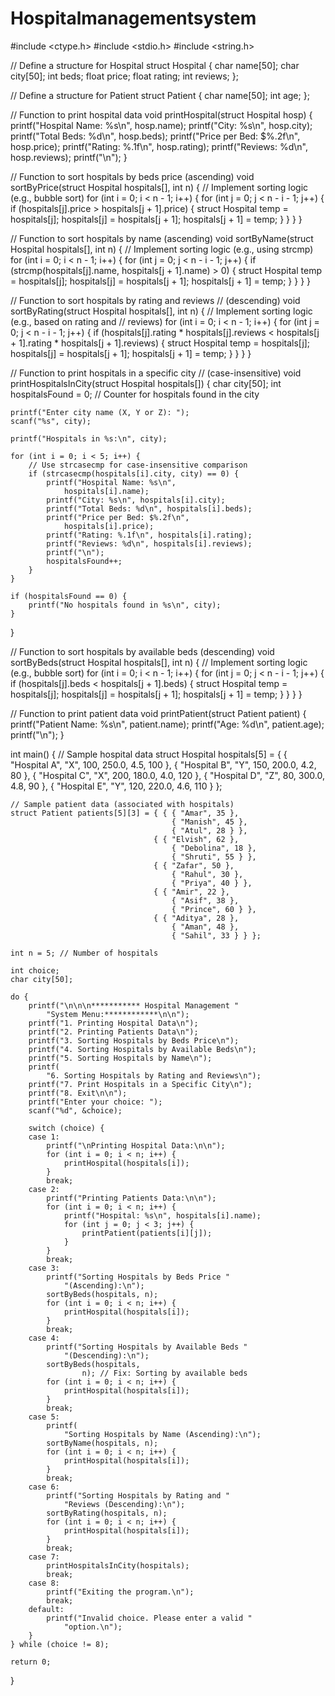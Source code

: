 # Hospitalmanagementsystem 
#include <ctype.h> 
#include <stdio.h> 
#include <string.h> 

// Define a structure for Hospital 
struct Hospital { 
	char name[50]; 
	char city[50]; 
	int beds; 
	float price; 
	float rating; 
	int reviews; 
}; 

// Define a structure for Patient 
struct Patient { 
	char name[50]; 
	int age; 
}; 

// Function to print hospital data 
void printHospital(struct Hospital hosp) 
{ 
	printf("Hospital Name: %s\n", hosp.name); 
	printf("City: %s\n", hosp.city); 
	printf("Total Beds: %d\n", hosp.beds); 
	printf("Price per Bed: $%.2f\n", hosp.price); 
	printf("Rating: %.1f\n", hosp.rating); 
	printf("Reviews: %d\n", hosp.reviews); 
	printf("\n"); 
} 

// Function to sort hospitals by beds price (ascending) 
void sortByPrice(struct Hospital hospitals[], int n) 
{ 
	// Implement sorting logic (e.g., bubble sort) 
	for (int i = 0; i < n - 1; i++) { 
		for (int j = 0; j < n - i - 1; j++) { 
			if (hospitals[j].price 
				> hospitals[j + 1].price) { 
				struct Hospital temp = hospitals[j]; 
				hospitals[j] = hospitals[j + 1]; 
				hospitals[j + 1] = temp; 
			} 
		} 
	} 
} 

// Function to sort hospitals by name (ascending) 
void sortByName(struct Hospital hospitals[], int n) 
{ 
	// Implement sorting logic (e.g., using strcmp) 
	for (int i = 0; i < n - 1; i++) { 
		for (int j = 0; j < n - i - 1; j++) { 
			if (strcmp(hospitals[j].name, 
					hospitals[j + 1].name) 
				> 0) { 
				struct Hospital temp = hospitals[j]; 
				hospitals[j] = hospitals[j + 1]; 
				hospitals[j + 1] = temp; 
			} 
		} 
	} 
} 

// Function to sort hospitals by rating and reviews 
// (descending) 
void sortByRating(struct Hospital hospitals[], int n) 
{ 
	// Implement sorting logic (e.g., based on rating and 
	// reviews) 
	for (int i = 0; i < n - 1; i++) { 
		for (int j = 0; j < n - i - 1; j++) { 
			if (hospitals[j].rating * hospitals[j].reviews 
				< hospitals[j + 1].rating 
					* hospitals[j + 1].reviews) { 
				struct Hospital temp = hospitals[j]; 
				hospitals[j] = hospitals[j + 1]; 
				hospitals[j + 1] = temp; 
			} 
		} 
	} 
} 

// Function to print hospitals in a specific city 
// (case-insensitive) 
void printHospitalsInCity(struct Hospital hospitals[]) 
{ 
	char city[50]; 
	int hospitalsFound 
		= 0; // Counter for hospitals found in the city 

	printf("Enter city name (X, Y or Z): "); 
	scanf("%s", city); 

	printf("Hospitals in %s:\n", city); 

	for (int i = 0; i < 5; i++) { 
		// Use strcasecmp for case-insensitive comparison 
		if (strcasecmp(hospitals[i].city, city) == 0) { 
			printf("Hospital Name: %s\n", 
				hospitals[i].name); 
			printf("City: %s\n", hospitals[i].city); 
			printf("Total Beds: %d\n", hospitals[i].beds); 
			printf("Price per Bed: $%.2f\n", 
				hospitals[i].price); 
			printf("Rating: %.1f\n", hospitals[i].rating); 
			printf("Reviews: %d\n", hospitals[i].reviews); 
			printf("\n"); 
			hospitalsFound++; 
		} 
	} 

	if (hospitalsFound == 0) { 
		printf("No hospitals found in %s\n", city); 
	} 
} 

// Function to sort hospitals by available beds (descending) 
void sortByBeds(struct Hospital hospitals[], int n) 
{ 
	// Implement sorting logic (e.g., bubble sort) 
	for (int i = 0; i < n - 1; i++) { 
		for (int j = 0; j < n - i - 1; j++) { 
			if (hospitals[j].beds < hospitals[j + 1].beds) { 
				struct Hospital temp = hospitals[j]; 
				hospitals[j] = hospitals[j + 1]; 
				hospitals[j + 1] = temp; 
			} 
		} 
	} 
} 

// Function to print patient data 
void printPatient(struct Patient patient) 
{ 
	printf("Patient Name: %s\n", patient.name); 
	printf("Age: %d\n", patient.age); 
	printf("\n"); 
} 

int main() 
{ 
	// Sample hospital data 
	struct Hospital hospitals[5] 
		= { { "Hospital A", "X", 100, 250.0, 4.5, 100 }, 
			{ "Hospital B", "Y", 150, 200.0, 4.2, 80 }, 
			{ "Hospital C", "X", 200, 180.0, 4.0, 120 }, 
			{ "Hospital D", "Z", 80, 300.0, 4.8, 90 }, 
			{ "Hospital E", "Y", 120, 220.0, 4.6, 110 } }; 

	// Sample patient data (associated with hospitals) 
	struct Patient patients[5][3] = { { { "Amar", 35 }, 
										{ "Manish", 45 }, 
										{ "Atul", 28 } }, 
									{ { "Elvish", 62 }, 
										{ "Debolina", 18 }, 
										{ "Shruti", 55 } }, 
									{ { "Zafar", 50 }, 
										{ "Rahul", 30 }, 
										{ "Priya", 40 } }, 
									{ { "Amir", 22 }, 
										{ "Asif", 38 }, 
										{ "Prince", 60 } }, 
									{ { "Aditya", 28 }, 
										{ "Aman", 48 }, 
										{ "Sahil", 33 } } }; 

	int n = 5; // Number of hospitals 

	int choice; 
	char city[50]; 

	do { 
		printf("\n\n\n*********** Hospital Management "
			"System Menu:************\n\n"); 
		printf("1. Printing Hospital Data\n"); 
		printf("2. Printing Patients Data\n"); 
		printf("3. Sorting Hospitals by Beds Price\n"); 
		printf("4. Sorting Hospitals by Available Beds\n"); 
		printf("5. Sorting Hospitals by Name\n"); 
		printf( 
			"6. Sorting Hospitals by Rating and Reviews\n"); 
		printf("7. Print Hospitals in a Specific City\n"); 
		printf("8. Exit\n\n"); 
		printf("Enter your choice: "); 
		scanf("%d", &choice); 

		switch (choice) { 
		case 1: 
			printf("\nPrinting Hospital Data:\n\n"); 
			for (int i = 0; i < n; i++) { 
				printHospital(hospitals[i]); 
			} 
			break; 
		case 2: 
			printf("Printing Patients Data:\n\n"); 
			for (int i = 0; i < n; i++) { 
				printf("Hospital: %s\n", hospitals[i].name); 
				for (int j = 0; j < 3; j++) { 
					printPatient(patients[i][j]); 
				} 
			} 
			break; 
		case 3: 
			printf("Sorting Hospitals by Beds Price "
				"(Ascending):\n"); 
			sortByBeds(hospitals, n); 
			for (int i = 0; i < n; i++) { 
				printHospital(hospitals[i]); 
			} 
			break; 
		case 4: 
			printf("Sorting Hospitals by Available Beds "
				"(Descending):\n"); 
			sortByBeds(hospitals, 
					n); // Fix: Sorting by available beds 
			for (int i = 0; i < n; i++) { 
				printHospital(hospitals[i]); 
			} 
			break; 
		case 5: 
			printf( 
				"Sorting Hospitals by Name (Ascending):\n"); 
			sortByName(hospitals, n); 
			for (int i = 0; i < n; i++) { 
				printHospital(hospitals[i]); 
			} 
			break; 
		case 6: 
			printf("Sorting Hospitals by Rating and "
				"Reviews (Descending):\n"); 
			sortByRating(hospitals, n); 
			for (int i = 0; i < n; i++) { 
				printHospital(hospitals[i]); 
			} 
			break; 
		case 7: 
			printHospitalsInCity(hospitals); 
			break; 
		case 8: 
			printf("Exiting the program.\n"); 
			break; 
		default: 
			printf("Invalid choice. Please enter a valid "
				"option.\n"); 
		} 
	} while (choice != 8); 

	return 0; 
}
